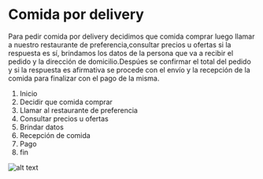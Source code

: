 # Comida por delivery

Para pedir comida por delivery decidimos que comida comprar luego llamar a nuestro restaurante de preferencia,consultar precios u ofertas si la respuesta es sí, brindamos los datos de la persona que va a recibir el pedido y la dirección de domicilio.Despúes se confirmar el total del pedido y si la respuesta es afirmativa se procede con el envío y la recepción de la comida para finalizar con el pago de la misma.

1. Inicio 
2. Decidir que comida comprar
3. Llamar al restaurante de preferencia
4. Consultar precios u ofertas 
5. Brindar datos
6. Recepción de comida
7. Pago
8. fin

![alt text](http://i66.tinypic.com/33jhca1.jpg)